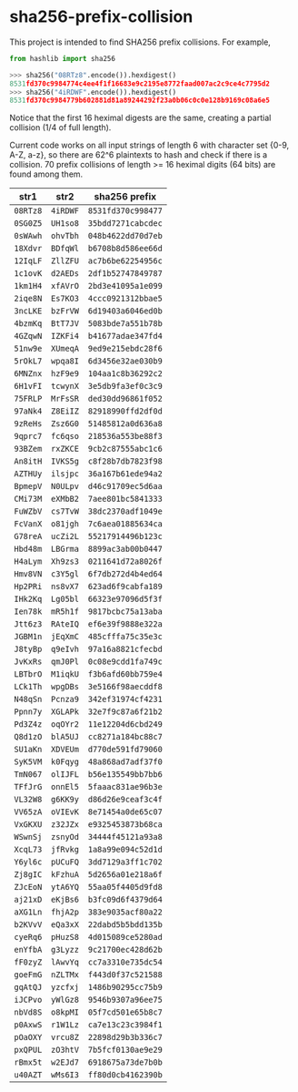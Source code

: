 # sha256-prefix-collision
This project is intended to find SHA256 prefix collisions.
For example,

```python
from hashlib import sha256

>>> sha256("08RTz8".encode()).hexdigest()
8531fd370c9984774c4ee4f1f16683e9c2195e8772faad007ac2c9ce4c7795d2
>>> sha256("4iRDWF".encode()).hexdigest()
8531fd370c9984779b602881d81a89244292f23a0b06c0c0e128b9169c08a6e5
```

Notice that the first 16 heximal digests are the same, creating a partial collision (1/4 of full length).

Current code works on all input strings of length 6 with character set {0-9, A-Z, a-z},
so there are 62^6 plaintexts to hash and check if there is a collision.
70 prefix collisions of length >= 16 heximal digits (64 bits) are found among them.

| str1 | str2 | sha256 prefix  |
|------|------|----------------|
|`08RTz8`|`4iRDWF`|`8531fd370c998477`|
|`0SG0Z5`|`UH1so8`|`35bdd7271cabcdec`|
|`0sWAwh`|`ohvTbh`|`048b4622dd70d7eb`|
|`18Xdvr`|`BDfqWl`|`b6708b8d586ee66d`|
|`12IqLF`|`ZllZFU`|`ac7b6be62254956c`|
|`1c1ovK`|`d2AEDs`|`2df1b52747849787`|
|`1km1H4`|`xfAVrO`|`2bd3e41095a1e099`|
|`2iqe8N`|`Es7KO3`|`4ccc0921312bbae5`|
|`3ncLKE`|`bzFrVW`|`6d19403a6046ed0b`|
|`4bzmKq`|`BtT7JV`|`5083bde7a551b78b`|
|`4GZqwN`|`IZKFi4`|`b41677adae347fd4`|
|`51nw9e`|`XUmeqA`|`9ed9e215ebdc28f6`|
|`5rOkL7`|`wpqa8I`|`6d3456e32ae030b9`|
|`6MNZnx`|`hzF9e9`|`104aa1c8b36292c2`|
|`6H1vFI`|`tcwynX`|`3e5db9fa3ef0c3c9`|
|`75FRLP`|`MrFsSR`|`ded30dd96861f052`|
|`97aNk4`|`Z8EiIZ`|`82918990ffd2df0d`|
|`9zReHs`|`Zsz6G0`|`51485812a0d636a8`|
|`9qprc7`|`fc6qso`|`218536a553be88f3`|
|`93BZem`|`rxZKCE`|`9cb2c87555abc1c6`|
|`An8itH`|`IVKS5g`|`c8f28b7db7823f98`|
|`AZTHUy`|`ilsjpc`|`36a167b61ede94a2`|
|`BpmepV`|`N0ULpv`|`d46c91709ec5d6aa`|
|`CMi73M`|`eXMbB2`|`7aee801bc5841333`|
|`FuWZbV`|`cs7TvW`|`38dc2370adf1049e`|
|`FcVanX`|`o81jgh`|`7c6aea01885634ca`|
|`G78reA`|`ucZi2L`|`55217914496b123c`|
|`Hbd48m`|`LBGrma`|`8899ac3ab00b0447`|
|`H4aLym`|`Xh9zs3`|`0211641d72a8026f`|
|`Hmv8VN`|`c3Y5gl`|`6f7db272d4b4ed64`|
|`Hp2PRi`|`ns8vX7`|`623ad6f9cabfa189`|
|`IHk2Kq`|`Lg05bl`|`66323e97096d5f3f`|
|`Ien78k`|`mR5h1f`|`9817bcbc75a13aba`|
|`Jtt6z3`|`RAteIQ`|`ef6e39f9888e322a`|
|`JGBM1n`|`jEqXmC`|`485cfffa75c35e3c`|
|`J8tyBp`|`q9eIvh`|`97a16a8821cfecbd`|
|`JvKxRs`|`qmJ0Pl`|`0c08e9cdd1fa749c`|
|`LBTbrO`|`M1iqkU`|`f3b6afd60bb759e4`|
|`LCk1Th`|`wpgDBs`|`3e5166f98aecddf8`|
|`N48qSn`|`Pcnza9`|`342ef31974cf4231`|
|`Ppnn7y`|`XGLAPk`|`32e7f9c87a6f21b2`|
|`Pd3Z4z`|`oqOYr2`|`11e12204d6cbd249`|
|`Q8d1zO`|`blA5UJ`|`cc8271a184bc88c7`|
|`SU1aKn`|`XDVEUm`|`d770de591fd79060`|
|`SyK5VM`|`k0Fqyg`|`48a868ad7adf37f0`|
|`TmN067`|`olIJFL`|`b56e135549bb7bb6`|
|`TFfJrG`|`onnEl5`|`5faaac831ae96b3e`|
|`VL32W8`|`g6KK9y`|`d86d26e9ceaf3c4f`|
|`VV65zA`|`oVIEvK`|`8e71454a0de65c07`|
|`VxGKXU`|`z32JZx`|`e9325453873b68ca`|
|`WSwnSj`|`zsnyOd`|`34444f45121a93a8`|
|`XcqL73`|`jfRvkg`|`1a8a99e094c52d1d`|
|`Y6yl6c`|`pUCuFQ`|`3dd7129a3ff1c702`|
|`Zj8gIC`|`kFzhuA`|`5d2656a01e218a6f`|
|`ZJcEoN`|`ytA6YQ`|`55aa05f4405d9fd8`|
|`aj21xD`|`eKjBs6`|`b3fc09d6f4379d64`|
|`aXG1Ln`|`fhjA2p`|`383e9035acf80a22`|
|`b2KVvV`|`eQa3xX`|`22dabd5b5bdd135b`|
|`cyeRq6`|`pHuzS8`|`4d015089ce5280ad`|
|`enYfbA`|`g3Lyzz`|`9c21700ec428d62b`|
|`fF0zyZ`|`lAwvYq`|`cc7a3310e735dc54`|
|`goeFmG`|`nZLTMx`|`f443d0f37c521588`|
|`gqAtQJ`|`yzcfxj`|`1486b90295cc75b9`|
|`iJCPvo`|`yWlGz8`|`9546b9307a96ee75`|
|`nbVd8S`|`o8kpMI`|`05f7cd501e65b8c7`|
|`p0AxwS`|`r1W1Lz`|`ca7e13c23c3984f1`|
|`pOaOXY`|`vrcu8Z`|`22898d29b3b336c7`|
|`pxQPUL`|`zO3htV`|`7b5fcf0130ae9e29`|
|`rBmx5t`|`w2EJd7`|`6918675a73de7b0b`|
|`u40AZT`|`wMs6I3`|`ff80d0cb4162390b`|
